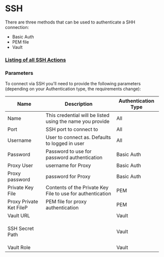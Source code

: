 # SSH

There are three methods that can be used to authenticate a SHH connection:

* Basic Auth
* PEM file
* Vault

### [Listing of all SSH Actions](action\_ssh/)


### Parameters

To connect via SSH you'll need to provide the following parameters (depending on your Authentication type, the requirements change):

| Name                          | Description                                                | Authentication Type |
| ----------------------------- | ---------------------------------------------------------- | ------------------- |
| Name                          | This credential will be listed using the name you provide  | All                 |
| Port                          | SSH port to connect to                                     | All                 |
| Username                      | User to connect as. Defaults to logged in user             | All                 |
| Password                      | Password to use for password authentication                | Basic Auth          |
| Proxy User                    | username for Proxy                                         | Basic Auth          |
| Proxy password                | password for Proxy                                         | Basic Auth          |
| Private Key File              | Contents of the Private Key File to use for authentication | PEM                 |
| Proxy Private Ket FileP       | PEM file for proxy authentication                          | PEM                 |
| Vault URL                     |                                                            | Vault               |
| <p>SSH Secret Path</p><p></p> |                                                            | Vault               |
| Vault Role                    |                                                            | Vault               |

